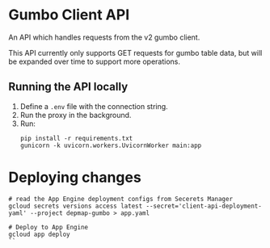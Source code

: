 # Gumbo Client API

An API which handles requests from the v2 gumbo client.

This API currently only supports GET requests for gumbo table data, but will be expanded over time to support more operations.

## Running the API locally
1. Define a `.env` file with the connection string.
2. Run the proxy in the background.
3. Run:
    ```
    pip install -r requirements.txt
    gunicorn -k uvicorn.workers.UvicornWorker main:app
    ```

# Deploying changes
```
# read the App Engine deployment configs from Secerets Manager
gcloud secrets versions access latest --secret='client-api-deployment-yaml' --project depmap-gumbo > app.yaml

# Deploy to App Engine
gcloud app deploy
``
